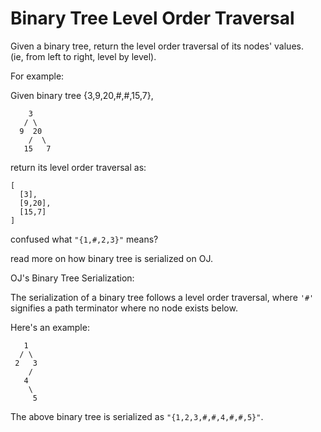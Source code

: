 # Binary Tree Level Order Traversal

Given a binary tree, return the level order traversal of its nodes' values.   
(ie, from left to right, level by level).  

For example:  

Given binary tree {3,9,20,#,#,15,7},  

```
    3
   / \
  9  20
    /  \
   15   7
```

return its level order traversal as:   

```
[
  [3],
  [9,20],
  [15,7]
]
```

confused what `"{1,#,2,3}"` means?   

read more on how binary tree is serialized on OJ.  


OJ's Binary Tree Serialization:  

The serialization of a binary tree follows a level order traversal, where `'#'` signifies a path terminator where no node exists below.  

Here's an example:

```
   1
  / \
 2   3
    /
   4
    \
     5
```

The above binary tree is serialized as `"{1,2,3,#,#,4,#,#,5}"`.  





